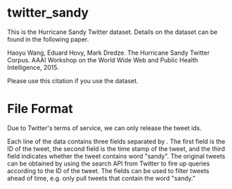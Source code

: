 twitter_sandy
=============

This is the Hurricane Sandy Twitter dataset. Details on the dataset can be found in the following paper.

Haoyu Wang, Eduard Hovy, Mark Dredze. The Hurricane Sandy Twitter Corpus. AAAI Workshop on the World Wide Web and Public Health Intelligence, 2015.

Please use this citation if you use the dataset.

File Format
==========
Due to Twitter's terms of service, we can only release the tweet ids.

Each line of the data contains three fields separated by <tab>. The first field is the ID of the tweet, the second field is the time stamp of the tweet, and the third field indicates whether the tweet contains word "sandy". The original tweets can be obtained by using the search API from Twitter to fire up queries according to the ID of the tweet. The fields can be used to filter tweets ahead of time, e.g. only pull tweets that contain the word "sandy."
